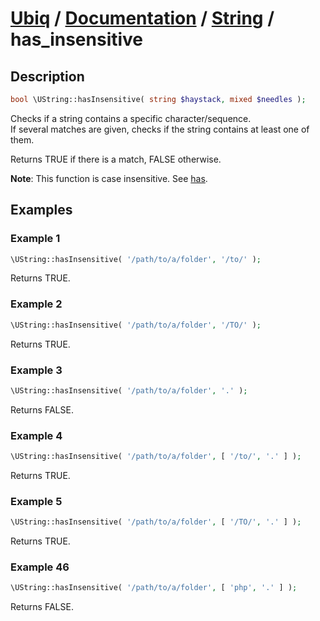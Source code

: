 [Ubiq](https://github.com/Pixel418/Ubiq#readme) / [Documentation](../index.md#readme) / [String](../index.md#string) / has_insensitive
======


Description
-------- 

```php
bool \UString::hasInsensitive( string $haystack, mixed $needles );
```

Checks if a string contains a specific character/sequence. <br>
If several matches are given, checks if the string contains at least one of them.

Returns TRUE if there is a match, FALSE otherwise.

**Note**: This function is case insensitive. See [has](./has.md#readme).



Examples
--------

### Example 1

```php
\UString::hasInsensitive( '/path/to/a/folder', '/to/' );
```
Returns TRUE.

### Example 2

```php
\UString::hasInsensitive( '/path/to/a/folder', '/TO/' );
```
Returns TRUE.

### Example 3

```php
\UString::hasInsensitive( '/path/to/a/folder', '.' );
```
Returns FALSE.

### Example 4

```php
\UString::hasInsensitive( '/path/to/a/folder', [ '/to/', '.' ] );
```
Returns TRUE.

### Example 5

```php
\UString::hasInsensitive( '/path/to/a/folder', [ '/TO/', '.' ] );
```
Returns TRUE.

### Example 46

```php
\UString::hasInsensitive( '/path/to/a/folder', [ 'php', '.' ] );
```
Returns FALSE.
